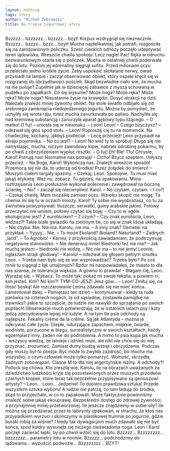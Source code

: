 ```yaml
---
layout: nothing
tags: story
author: "Michał Żebrowski"
title: Na tropie jogurtowej afery
---
```

Bzzzzz… bzzzzzz… bzzzzz… bzyt! Korpus wzdrygnął się nieznacznie. Bzzzzz… bzzzz… bzzz… bzyt! Mucha najdelikatniej, jak potrafi, rozgościła się na zaróżowionym policzku. Sześć cienkich odnóży poczęło udeptywać teren lądowiska. Wreszcie chwila spokoju. Lecz nagle! Pac! Ręka w odruchu bezwarunkowym otarła się o policzek. Mucha w ostatniej chwili poderwała się do lotu. Poziom jej adrenaliny sięgnął sufitu. Przed milionami oczu przeleciało jedno krótkie życie. Żeby uspokoić skołatane nerwy, owad przysiadł na lampie i zaczął obserwować obiekt, który ospale kręcił się w rozgrzanej do obrzydliwości pościeli. Skąd bezwładne ciało wie, że mucha na nie poluje? Zupełnie jak w dziecięcej zabawce z myszą schowaną w pudełku po zapałkach. Co się wysunie? Może noga? Może ręka? Może ręka? Może noga? Nieustanne życie na krawędzi.
Dosyć atrakcji na dziś. Należało znaleźć mniej żywotny obiekt. Na stole światło odbijało się od srebrnego zamknięcia niedojedzonego jogurtu. Można by pomyśleć, że uchyliły się wrota raju, toteż mucha zanurkowała po paliwo. Nachyliła się nad kremową substancją i zanurzyła aparat gębowy typu liżącego.
– O matko! O fuj! – uniosła się w niesmaku. – Leon! Leon!
– Czego bzyczysz? – odezwał się głos spod stołu.
– Leon! Poproszę cię tu na momencik. Na chwileczkę, kochany, jakbyś podleciał.
– Lecę przecież!
Leon przysiadł na skraju pojemnika.
– No co jest?
– Leon! No weź ty to spróbuj!
Długo się nie namyślając, mucha, niczym zawodowy kiper, nabrała odrobinę pokarmu, by po chwili z obrzydzeniem wypluć resztki.
– O fuj! Eh! Ble! Tfu! Chryste, Karol! Potrują nas! Normalnie nas potrują!
– Cicho! Bzycz szeptem. Usłyszy przecież.
– Na Boga, Karol! Wykończą nas. Znaleźli wreszcie sposób! Przemocą się nie da, to uderzą od środka! Przez żołądek do śmierci! – Muszym ciałem targały spazmy.
– Czekaj, Leon. Spokojnie. To musi mieć jakąś etykietę. Weź no, zobacz. Tu gdzieś, na opakowaniu.
Mimo roztrzęsienia Leon posłusznie wykonał polecenie i zawędrował na boczną ściankę.
– No? – zaczął się niecierpliwić Karol.
– No czytam, czytam.
– I co?!
– Czekaj chwilę. Mam mozaikę zamiast oczu. Wzroku skupić nie mogę. Ta chemia mi się tu w oczach mnoży. Karol! Ty sobie nie wyobrażasz, co tu za świństwa powypisywali: tłuszcze, serwatki, gumy arabskie jakieś. Połowy przeczytać nie umiem, połowy czytać się boję.
– Czy to w ogóle ekologiczne jest? Z euroliściem?
– Z czym?
– Czy znak euroliścia, Leon, widzisz?! Takie białe gwiazdki na zielonym tle, co się w znak liścia układają.
– Nie chyba. Nie. Nie ma. Karolu, nie ma.
– A inny znak? Demeter na przykład.
– Yyyyy… Nie.
– To może Ekoland? Bioland? Naturland?
– Żadnych „land”.
– To Agrobio!
– Karolu, z przykrością zawiadamiam, że podtrzymuję negatywne stanowisko.
– Nie denerwuj mnie! Biedronki też nie ma?
– Jak muchą jestem – biedronki nie widzę.
– Nic nie ma – to nie jemy! Leonie, ogłaszam strajk głodowy!
– Karolu! – odezwał się głosem pełnym smutku Leon. – Trzeba nam było się ze wsi wyprowadzać? Trzeba było? Po coś mnie tu ciągnął z łąk umajonych? Bzdur mi naopowiadałeś, że miasto to dla nas szansa, że tolerancja większa. A gówno to prawda!
– Błagam cię, Leon. Wyrażaj się.
– Wybacz. To może tak: pokaż mi swoje fekalia, a powiem ci, kim jesteś. Kim? No kim?! TYM-CO-JESZ! Jesz gów…
– Leon! Zmiłuj się, na litość boską!
Ale rozczarowanie Leona zdawało się nie mieć końca. Lamentował dalej.
– Pamiętasz ten dzień – kontynuował – kiedy ta ruda parówka na czterech nogach, ta od sąsiadów, zostawiła pamiątkę na trawniku? Jakie to szczęście, że ludzie nie nawykli do sprzątania po swoich pupilach! Obserwacje much potwierdzają, że w ostatnich latach psy i koty jedzą zdecydowanie lepiej niż ludzie. A na tym tle psie odchody są najlepsze. Fekalny crème de la crème. Są jak Atlantyda – można je odkrywać całe życie. Ciepłe, odurzające zapachem, miękkie, twarde, wodniste, porzucone w biegu, surrealistyczne w swoich kształtach, każdy egzemplarz inny, żaden nie do podrobienia. A mimo to psia kupa jak mucha – wszyscy wiedzą, że istnieje i istnieć musi, ale nikt nie chce się do niej przyznać, zrozumieć. Zamiast dumy budzą wstręt i obrzydzenie. Podczas gdy muszy byt to poezja. Być może to zwykła zazdrość, bo mucha ma wszystko, o czym człowiek może tylko pomarzyć. Wolność, skrzydła, żadnych zobowiązań. Ciasne M to dla niej argentyńskie niziny. A odchody?! Pollock się chowa. Kto zresztą wie, Karolu, ile na obrazach uważanych za dziedzictwo ludzkości kryje się pozostawionych przez muszych przodków czarnych kropek, które teraz tak bezczelnie przypisywane są geniuszowi artysty?
– Leon… Leon… Jedzenie! To dopiero prawdziwa sztuka! Przede wszystkim sztuka wyboru! A ludzie nie patrzą, co tam ładują do środka, skąd to przyjechało, w co to zapakowali. Może faktycznie powinniśmy znaleźć sobie jakąś ekouprawę. Bezpośredni dostęp do zdrowej żywności, a przynajmniej mniej przetworzonej. Ile jeszcze znajdziemy w sobie siły? Ile można się przedzierać przez te labirynty opakowań, w strachu, że ktoś nas przypadkiem wyrzuci i skończymy w plastikowej trumnie po jogurcie, gdzie buraki robią za wiśnie?
I kiedy tak dywagacjom much zdawało się nie być końca, spod kołdry wysunęła się niczego nieświadoma noga. Leon i Karol poczęli zacierać łapki, by po chwili wzbić się do lotu.
Bzzzzz… Bzzzzzzzz… bzzzzzzz… parametry lotu w normie. Bzzzzz… podchodzimy do lądowania… wypuścić podwozie… Bzzzzzzzz… BZYT!
